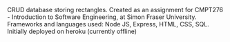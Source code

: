 CRUD database storing rectangles. Created as an assignment for CMPT276 - Introduction to Software Engineering, at Simon Fraser University. 
Frameworks and languages used: Node JS, Express, HTML, CSS, SQL. Initially deployed on heroku (currently offline)
